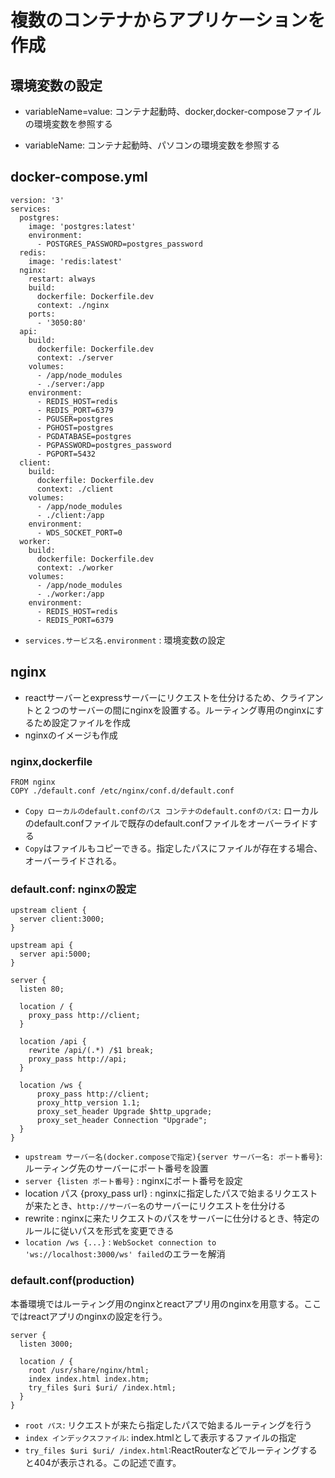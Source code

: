 # 複数のコンテナからアプリケーションを作成



## 環境変数の設定

  - variableName=value: コンテナ起動時、docker,docker-composeファイルの環境変数を参照する

  - variableName: コンテナ起動時、パソコンの環境変数を参照する

## docker-compose.yml

```
version: '3'
services:
  postgres:
    image: 'postgres:latest'
    environment:
      - POSTGRES_PASSWORD=postgres_password
  redis:
    image: 'redis:latest'
  nginx:
    restart: always
    build:
      dockerfile: Dockerfile.dev
      context: ./nginx
    ports:
      - '3050:80'
  api:
    build:
      dockerfile: Dockerfile.dev
      context: ./server
    volumes:
      - /app/node_modules
      - ./server:/app
    environment:
      - REDIS_HOST=redis
      - REDIS_PORT=6379
      - PGUSER=postgres
      - PGHOST=postgres
      - PGDATABASE=postgres
      - PGPASSWORD=postgres_password
      - PGPORT=5432
  client:
    build:
      dockerfile: Dockerfile.dev
      context: ./client
    volumes:
      - /app/node_modules
      - ./client:/app
    environment:
      - WDS_SOCKET_PORT=0
  worker:
    build:
      dockerfile: Dockerfile.dev
      context: ./worker
    volumes:
      - /app/node_modules
      - ./worker:/app
    environment:
      - REDIS_HOST=redis
      - REDIS_PORT=6379
```
- `services.サービス名.environment` : 環境変数の設定

## nginx
- reactサーバーとexpressサーバーにリクエストを仕分けるため、クライアントと２つのサーバーの間にnginxを設置する。ルーティング専用のnginxにするため設定ファイルを作成
- nginxのイメージも作成

### nginx,dockerfile

```
FROM nginx
COPY ./default.conf /etc/nginx/conf.d/default.conf
```
- `Copy ローカルのdefault.confのパス コンテナのdefault.confのパス`: ローカルのdefault.confファイルで既存のdefault.confファイルをオーバーライドする
- `Copy`はファイルもコピーできる。指定したパスにファイルが存在する場合、オーバーライドされる。

### default.conf: nginxの設定 
```
upstream client {
  server client:3000;
}

upstream api {
  server api:5000;
}

server {
  listen 80;

  location / {
    proxy_pass http://client;
  }

  location /api {
    rewrite /api/(.*) /$1 break;
    proxy_pass http://api;
  }

  location /ws {
      proxy_pass http://client;
      proxy_http_version 1.1;
      proxy_set_header Upgrade $http_upgrade;
      proxy_set_header Connection "Upgrade";
  }
}
```
- `upstream サーバー名(docker.composeで指定){server サーバー名: ポート番号}`:ルーティング先のサーバーにポート番号を設置
- `server {listen ポート番号}` : nginxにポート番号を設定
- location パス {proxy_pass url} : nginxに指定したパスで始まるリクエストが来たとき、`http://サーバー名`のサーバーにリクエストを仕分ける
- rewrite : nginxに来たリクエストのパスをサーバーに仕分けるとき、特定のルールに従いパスを形式を変更できる
- `location /ws {...}` : `WebSocket connection to 'ws://localhost:3000/ws' failed`のエラーを解消

### default.conf(production)
本番環境ではルーティング用のnginxとreactアプリ用のnginxを用意する。ここではreactアプリのnginxの設定を行う。
```
server {
  listen 3000;

  location / {
    root /usr/share/nginx/html;
    index index.html index.htm;
    try_files $uri $uri/ /index.html;
  }
}
```
- `root パス`: リクエストが来たら指定したパスで始まるルーティングを行う
- `index インデックスファイル`: index.htmlとして表示するファイルの指定
- `try_files $uri $uri/ /index.html`:ReactRouterなどでルーティングすると404が表示される。この記述で直す。